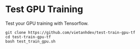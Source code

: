# Test GPU Training

Test your GPU training with Tensorflow.

```
git clone https://github.com/vietanhdev/test-train-gpu-tf
cd test-train-gpu-tf
bash test_train_gpu.sh
```